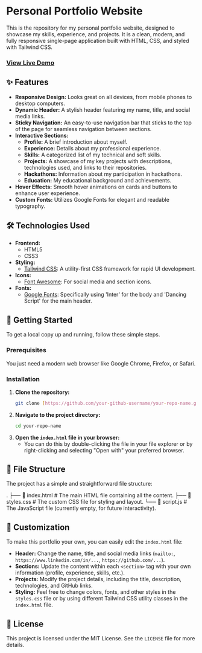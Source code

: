 # Personal Portfolio Website

This is the repository for my personal portfolio website, designed to showcase my skills, experience, and projects. It is a clean, modern, and fully responsive single-page application built with HTML, CSS, and styled with Tailwind CSS.

### [View Live Demo](https://your-github-username.github.io/your-repo-name/) 

## ✨ Features

- **Responsive Design:** Looks great on all devices, from mobile phones to desktop computers.
- **Dynamic Header:** A stylish header featuring my name, title, and social media links.
- **Sticky Navigation:** An easy-to-use navigation bar that sticks to the top of the page for seamless navigation between sections.
- **Interactive Sections:**
    - **Profile:** A brief introduction about myself.
    - **Experience:** Details about my professional experience.
    - **Skills:** A categorized list of my technical and soft skills.
    - **Projects:** A showcase of my key projects with descriptions, technologies used, and links to their repositories.
    - **Hackathons:** Information about my participation in hackathons.
    - **Education:** My educational background and achievements.
- **Hover Effects:** Smooth hover animations on cards and buttons to enhance user experience.
- **Custom Fonts:** Utilizes Google Fonts for elegant and readable typography.

## 🛠️ Technologies Used

- **Frontend:**
    - HTML5
    - CSS3
- **Styling:**
    - [Tailwind CSS](https://tailwindcss.com/): A utility-first CSS framework for rapid UI development.
- **Icons:**
    - [Font Awesome](https://fontawesome.com/): For social media and section icons.
- **Fonts:**
    - [Google Fonts](https://fonts.google.com/): Specifically using 'Inter' for the body and 'Dancing Script' for the main header.

## 🚀 Getting Started

To get a local copy up and running, follow these simple steps.

### Prerequisites

You just need a modern web browser like Google Chrome, Firefox, or Safari.

### Installation

1.  **Clone the repository:**
    ```sh
    git clone [https://github.com/your-github-username/your-repo-name.git](https://github.com/your-github-username/your-repo-name.git)
    ```
2.  **Navigate to the project directory:**
    ```sh
    cd your-repo-name
    ```
3.  **Open the `index.html` file in your browser:**
    - You can do this by double-clicking the file in your file explorer or by right-clicking and selecting "Open with" your preferred browser.

## 📂 File Structure

The project has a simple and straightforward file structure:


.
├── 📄 index.html      # The main HTML file containing all the content.
├── 📄 styles.css      # The custom CSS file for styling and layout.
└── 📄 script.js       # The JavaScript file (currently empty, for future interactivity).


## 🎨 Customization

To make this portfolio your own, you can easily edit the `index.html` file:
- **Header:** Change the name, title, and social media links (`mailto:`, `https://www.linkedin.com/in/...`, `https://github.com/...`).
- **Sections:** Update the content within each `<section>` tag with your own information (profile, experience, skills, etc.).
- **Projects:** Modify the project details, including the title, description, technologies, and GitHub links.
- **Styling:** Feel free to change colors, fonts, and other styles in the `styles.css` file or by using different Tailwind CSS utility classes in the `index.html` file.

## 📄 License

This project is licensed under the MIT License. See the `LICENSE` file for more details.


